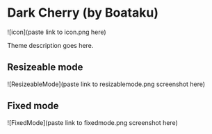 # Dark Cherry (by Boataku)

![icon](paste link to icon.png here)

Theme description goes here.

## Resizeable mode
![ResizeableMode](paste link to resizablemode.png screenshot here)

## Fixed mode
![FixedMode](paste link to fixedmode.png screenshot here)
